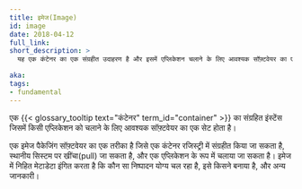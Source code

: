 ```yaml
---
title: इमेज(Image)
id: image
date: 2018-04-12
full_link: 
short_description: >
  यह एक कंटेनर का एक संग्रहीत उदाहरण है और इसमें एप्लिकेशन चलाने के लिए आवश्यक सॉफ़्टवेयर का एक सेट होता है।

aka: 
tags:
- fundamental
---
```

एक {{< glossary_tooltip text="कंटेनर" term_id="container" >}}  का संग्रहित इंस्टेंस जिसमें किसी एप्लिकेशन को चलाने के लिए आवश्यक सॉफ़्टवेयर का एक सेट होता है।

<!--more-->

एक इमेज पैकेजिंग सॉफ़्टवेयर का एक तरीका है जिसे एक कंटेनर रजिस्ट्री में संग्रहीत किया जा सकता है, स्थानीय सिस्टम पर खींचा(pull) जा सकता है, और एक एप्लिकेशन के रूप में चलाया जा सकता है। इमेज में निहित मेटाडेटा इंगित करता है कि कौन सा निष्पादन योग्य चल रहा है, इसे किसने बनाया है, और अन्य जानकारी।